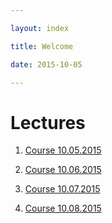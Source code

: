 ```yaml
---

layout: index

title: Welcome

date: 2015-10-05

---
```


# Lectures

1. [Course 10.05.2015]({{site.baseurl}}/urban_planning/10052015.html)

2. [Course 10.06.2015]({{site.baseurl}}/urban_planning/10062015.html)

3. [Course 10.07.2015]({{site.baseurl}}/urban_planning/10072015.html)

4. [Course 10.08.2015]({{site.baseurl}}/urban_planning/10082015.html)
